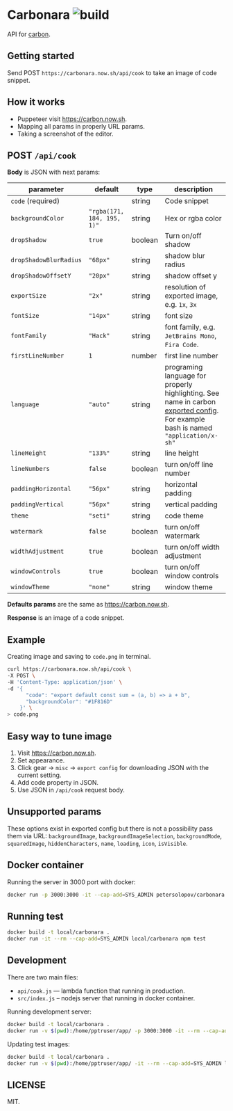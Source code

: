 # Carbonara ![build](https://github.com/petersolopov/carbonara/workflows/build/badge.svg)

API for [carbon](https://carbon.now.sh/).

## Getting started

Send POST `https://carbonara.now.sh/api/cook` to take an image of code snippet.

## How it works

- Puppeteer visit https://carbon.now.sh.
- Mapping all params in properly URL params.
- Taking a screenshot of the editor.

## POST `/api/cook`

**Body** is JSON with next params:

| parameter              | default                    | type    | description                                                                                                                                                             |
| ---------------------- | -------------------------- | ------- | ----------------------------------------------------------------------------------------------------------------------------------------------------------------------- |
| `code` (required)      |                            | string  | Code snippet                                                                                                                                                            |
| `backgroundColor`      | `"rgba(171, 184, 195, 1)"` | string  | Hex or rgba color                                                                                                                                                       |
| `dropShadow`           | `true`                     | boolean | Turn on/off shadow                                                                                                                                                      |
| `dropShadowBlurRadius` | `"68px"`                   | string  | shadow blur radius                                                                                                                                                      |
| `dropShadowOffsetY`    | `"20px"`                   | string  | shadow offset y                                                                                                                                                         |
| `exportSize`           | `"2x"`                     | string  | resolution of exported image, e.g. `1x`, `3x`                                                                                                                           |
| `fontSize`             | `"14px"`                   | string  | font size                                                                                                                                                               |
| `fontFamily`           | `"Hack"`                   | string  | font family, e.g. `JetBrains Mono`, `Fira Code`.                                                                                                                        |
| `firstLineNumber`      | `1`                        | number  | first line number                                                                                                                                                       |
| `language`             | `"auto"`                   | string  | programing language for properly highlighting. See name in carbon <a href="#easy-way-to-tune-image">exported config</a>. For example bash is named `"application/x-sh"` |
| `lineHeight`           | `"133%"`                   | string  | line height                                                                                                                                                             |
| `lineNumbers`          | `false`                    | boolean | turn on/off line number                                                                                                                                                 |
| `paddingHorizontal`    | `"56px"`                   | string  | horizontal padding                                                                                                                                                      |
| `paddingVertical`      | `"56px"`                   | string  | vertical padding                                                                                                                                                        |
| `theme`                | `"seti"`                   | string  | code theme                                                                                                                                                              |
| `watermark`            | `false`                    | boolean | turn on/off watermark                                                                                                                                                   |
| `widthAdjustment`      | `true`                     | boolean | turn on/off width adjustment                                                                                                                                            |
| `windowControls`       | `true`                     | boolean | turn on/off window controls                                                                                                                                             |
| `windowTheme`          | `"none"`                   | string  | window theme                                                                                                                                                            |

**Defaults params** are the same as https://carbon.now.sh.

**Response** is an image of a code snippet.

## Example

Creating image and saving to `code.png` in terminal.

```bash
curl https://carbonara.now.sh/api/cook \
-X POST \
-H 'Content-Type: application/json' \
-d '{
      "code": "export default const sum = (a, b) => a + b",
      "backgroundColor": "#1F816D"
    }' \
> code.png
```

## Easy way to tune image

1. Visit https://carbon.now.sh.
2. Set appearance.
3. Click gear → `misc` → `export config` for downloading JSON with the current setting.
4. Add code property in JSON.
5. Use JSON in `/api/cook` request body.

## Unsupported params

These options exist in exported config but there is not a possibility pass them via URL: `backgroundImage`, `backgroundImageSelection`, `backgroundMode`, `squaredImage`, `hiddenCharacters`, `name`, `loading`, `icon`, `isVisible`.

## Docker container

Running the server in 3000 port with docker:

```bash
docker run -p 3000:3000 -it --cap-add=SYS_ADMIN petersolopov/carbonara
```

## Running test

```bash
docker build -t local/carbonara .
docker run -it --rm --cap-add=SYS_ADMIN local/carbonara npm test
```

## Development

There are two main files:

- `api/cook.js` — lambda function that running in production.
- `src/index.js` – nodejs server that running in docker container.

Running development server:

```bash
docker build -t local/carbonara .
docker run -v $(pwd):/home/pptruser/app/ -p 3000:3000 -it --rm --cap-add=SYS_ADMIN $(docker build -q .) npm run nodemon
```

Updating test images:

```bash
docker build -t local/carbonara .
docker run -v $(pwd):/home/pptruser/app/ -it --rm --cap-add=SYS_ADMIN local/carbonara npm test
```

## LICENSE

MIT.
